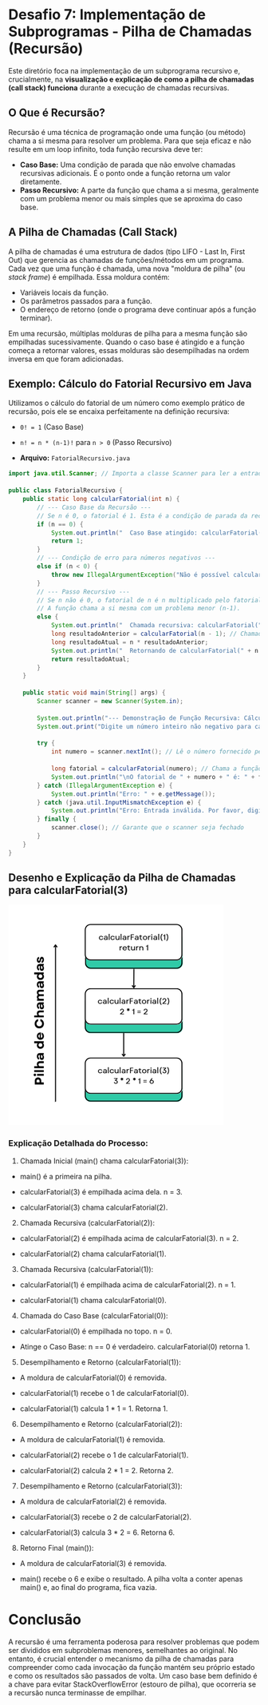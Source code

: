 # Desafio 7: Implementação de Subprogramas - Pilha de Chamadas (Recursão)

Este diretório foca na implementação de um subprograma recursivo e, crucialmente, na **visualização e explicação de como a pilha de chamadas (call stack) funciona** durante a execução de chamadas recursivas.

## O Que é Recursão?

Recursão é uma técnica de programação onde uma função (ou método) chama a si mesma para resolver um problema. Para que seja eficaz e não resulte em um loop infinito, toda função recursiva deve ter:

* **Caso Base:** Uma condição de parada que não envolve chamadas recursivas adicionais. É o ponto onde a função retorna um valor diretamente.
* **Passo Recursivo:** A parte da função que chama a si mesma, geralmente com um problema menor ou mais simples que se aproxima do caso base.

## A Pilha de Chamadas (Call Stack)

A pilha de chamadas é uma estrutura de dados (tipo LIFO - Last In, First Out) que gerencia as chamadas de funções/métodos em um programa. Cada vez que uma função é chamada, uma nova "moldura de pilha" (ou *stack frame*) é empilhada. Essa moldura contém:

* Variáveis locais da função.
* Os parâmetros passados para a função.
* O endereço de retorno (onde o programa deve continuar após a função terminar).

Em uma recursão, múltiplas molduras de pilha para a mesma função são empilhadas sucessivamente. Quando o caso base é atingido e a função começa a retornar valores, essas molduras são desempilhadas na ordem inversa em que foram adicionadas.

## Exemplo: Cálculo do Fatorial Recursivo em Java

Utilizamos o cálculo do fatorial de um número como exemplo prático de recursão, pois ele se encaixa perfeitamente na definição recursiva:
* `0! = 1` (Caso Base)
* `n! = n * (n-1)!` para `n > 0` (Passo Recursivo)

* **Arquivo:** `FatorialRecursivo.java`

```java
import java.util.Scanner; // Importa a classe Scanner para ler a entrada do usuário

public class FatorialRecursivo {
    public static long calcularFatorial(int n) {
        // --- Caso Base da Recursão ---
        // Se n é 0, o fatorial é 1. Esta é a condição de parada da recursão.
        if (n == 0) {
            System.out.println("  Caso Base atingido: calcularFatorial(0) retorna 1");
            return 1;
        }
        // --- Condição de erro para números negativos ---
        else if (n < 0) {
            throw new IllegalArgumentException("Não é possível calcular o fatorial de um número negativo.");
        }
        // --- Passo Recursivo ---
        // Se n não é 0, o fatorial de n é n multiplicado pelo fatorial de (n-1).
        // A função chama a si mesma com um problema menor (n-1).
        else {
            System.out.println("  Chamada recursiva: calcularFatorial(" + n + ") chamando calcularFatorial(" + (n - 1) + ")");
            long resultadoAnterior = calcularFatorial(n - 1); // Chamada recursiva
            long resultadoAtual = n * resultadoAnterior;
            System.out.println("  Retornando de calcularFatorial(" + n + "): " + n + " * " + resultadoAnterior + " = " + resultadoAtual);
            return resultadoAtual;
        }
    }

    public static void main(String[] args) {
        Scanner scanner = new Scanner(System.in);

        System.out.println("--- Demonstração de Função Recursiva: Cálculo do Fatorial ---");
        System.out.print("Digite um número inteiro não negativo para calcular o fatorial: ");

        try {
            int numero = scanner.nextInt(); // Lê o número fornecido pelo usuário

            long fatorial = calcularFatorial(numero); // Chama a função recursiva
            System.out.println("\nO fatorial de " + numero + " é: " + fatorial);
        } catch (IllegalArgumentException e) {
            System.out.println("Erro: " + e.getMessage());
        } catch (java.util.InputMismatchException e) {
            System.out.println("Erro: Entrada inválida. Por favor, digite um número inteiro.");
        } finally {
            scanner.close(); // Garante que o scanner seja fechado
        }
    }
}
```
## Desenho e Explicação da Pilha de Chamadas para calcularFatorial(3)
![Diagrama da Pilha de Chamadas para Fatorial(3)](Desenho_desafio7.png)

### Explicação Detalhada do Processo:

1. Chamada Inicial (main() chama calcularFatorial(3)):

* main() é a primeira na pilha.

* calcularFatorial(3) é empilhada acima dela. n = 3.

* calcularFatorial(3) chama calcularFatorial(2).

2. Chamada Recursiva (calcularFatorial(2)):

* calcularFatorial(2) é empilhada acima de calcularFatorial(3). n = 2.

* calcularFatorial(2) chama calcularFatorial(1).

3. Chamada Recursiva (calcularFatorial(1)):

* calcularFatorial(1) é empilhada acima de calcularFatorial(2). n = 1.

* calcularFatorial(1) chama calcularFatorial(0).

4. Chamada do Caso Base (calcularFatorial(0)):

* calcularFatorial(0) é empilhada no topo. n = 0.

* Atinge o Caso Base: n == 0 é verdadeiro. calcularFatorial(0) retorna 1.

5. Desempilhamento e Retorno (calcularFatorial(1)):

* A moldura de calcularFatorial(0) é removida.

* calcularFatorial(1) recebe o 1 de calcularFatorial(0).

* calcularFatorial(1) calcula 1 * 1 = 1. Retorna 1.

6. Desempilhamento e Retorno (calcularFatorial(2)):

* A moldura de calcularFatorial(1) é removida.

* calcularFatorial(2) recebe o 1 de calcularFatorial(1).

* calcularFatorial(2) calcula 2 * 1 = 2. Retorna 2.

7. Desempilhamento e Retorno (calcularFatorial(3)):

* A moldura de calcularFatorial(2) é removida.

* calcularFatorial(3) recebe o 2 de calcularFatorial(2).

* calcularFatorial(3) calcula 3 * 2 = 6. Retorna 6.

8. Retorno Final (main()):

* A moldura de calcularFatorial(3) é removida.

* main() recebe o 6 e exibe o resultado. A pilha volta a conter apenas main() e, ao final do programa, fica vazia.

# Conclusão
A recursão é uma ferramenta poderosa para resolver problemas que podem ser divididos em subproblemas menores, semelhantes ao original. No entanto, é crucial entender o mecanismo da pilha de chamadas para compreender como cada invocação da função mantém seu próprio estado e como os resultados são passados de volta. Um caso base bem definido é a chave para evitar StackOverflowError (estouro de pilha), que ocorreria se a recursão nunca terminasse de empilhar.
